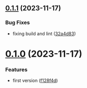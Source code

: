 ## [0.1.1](https://github.com/codibre/nodejs-generic-memoizer/compare/v0.1.0...v0.1.1) (2023-11-17)


### Bug Fixes

* fixing build and lint ([32a4d83](https://github.com/codibre/nodejs-generic-memoizer/commit/32a4d833acc0a8bb996789f0d912dd4211764581))

# [0.1.0](https://github.com/codibre/nodejs-generic-memoizer/compare/v0.0.0...v0.1.0) (2023-11-17)


### Features

* first version ([f128f4d](https://github.com/codibre/nodejs-generic-memoizer/commit/f128f4ded862cc084749864a75076205c0855540))
